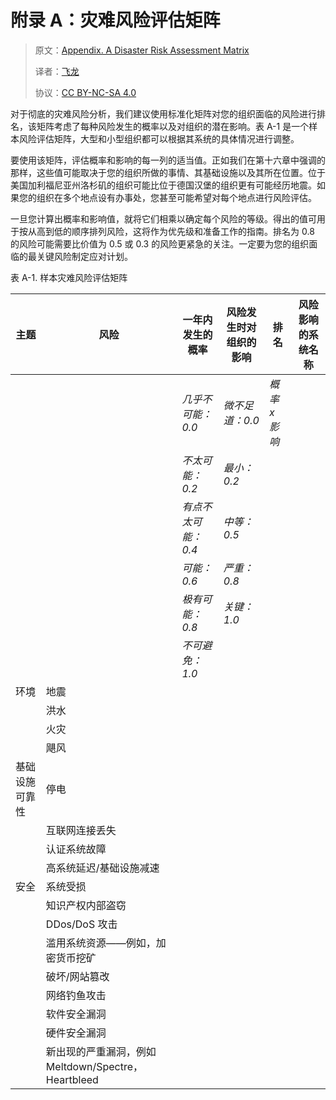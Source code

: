 # 附录 A：灾难风险评估矩阵

> 原文：[Appendix. A Disaster Risk Assessment Matrix](https://google.github.io/building-secure-and-reliable-systems/raw/appa.html)
> 
> 译者：[飞龙](https://github.com/wizardforcel)
> 
> 协议：[CC BY-NC-SA 4.0](https://creativecommons.org/licenses/by-nc-sa/4.0/)


对于彻底的灾难风险分析，我们建议使用标准化矩阵对您的组织面临的风险进行排名，该矩阵考虑了每种风险发生的概率以及对组织的潜在影响。表 A-1 是一个样本风险评估矩阵，大型和小型组织都可以根据其系统的具体情况进行调整。

要使用该矩阵，评估概率和影响的每一列的适当值。正如我们在第十六章中强调的那样，这些值可能取决于您的组织所做的事情、其基础设施以及其所在位置。位于美国加利福尼亚州洛杉矶的组织可能比位于德国汉堡的组织更有可能经历地震。如果您的组织在多个地点设有办事处，您甚至可能希望对每个地点进行风险评估。

一旦您计算出概率和影响值，就将它们相乘以确定每个风险的等级。得出的值可用于按从高到低的顺序排列风险，这将作为优先级和准备工作的指南。排名为 0.8 的风险可能需要比价值为 0.5 或 0.3 的风险更紧急的关注。一定要为您的组织面临的最关键风险制定应对计划。

表 A-1. 样本灾难风险评估矩阵

| 主题 | 风险 | 一年内发生的概率 | 风险发生时对组织的影响 | 排名 | 风险影响的系统名称 |
| --- | --- | --- | --- | --- | --- |
|   |   | *几乎不可能：0.0* | *微不足道：0.0*  |  *概率 x 影响*  |
|   |   | *不太可能：0.2*  | *最小：0.2*  |
|   |   | *有点不太可能：0.4*  | *中等：0.5*  |
|   |   | *可能：0.6* | *严重：0.8*  |
|   |   | *极有可能：0.8* | *关键：1.0*  |
|   |   | *不可避免：1.0* |
| 环境 | 地震 |  |  |  |  |
|  | 洪水 |  |  |  |  |
|  | 火灾 |  |  |  |  |
|  | 飓风 |  |  |  |  |
| 基础设施可靠性 | 停电 |  |  |  |  |
|  | 互联网连接丢失 |  |  |  |  |
|  | 认证系统故障 |  |  |  |  |
|  | 高系统延迟/基础设施减速 |  |  |  |  |
| 安全 | 系统受损 |  |  |  |  |
|  | 知识产权内部盗窃 |  |  |  |  |
|  | DDos/DoS 攻击 |  |  |  |  |
|  | 滥用系统资源——例如，加密货币挖矿 |  |  |  |  |
|  | 破坏/网站篡改 |  |  |  |  |
|  | 网络钓鱼攻击 |  |  |  |  |
|  | 软件安全漏洞 |  |  |  |  |
|  | 硬件安全漏洞 |  |  |  |  |
|  | 新出现的严重漏洞，例如 Meltdown/Spectre，Heartbleed |  |  |  |  |
